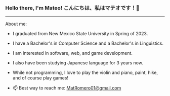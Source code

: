 ### Hello there, I'm Mateo! こんにちは、私はマテオです！👋
----

About me:

- I graduated from New Mexico State University in Spring of 2023.
- I have a Bachelor's in Computer Science and a Bachelor's in Linguistics.
- I am interested in software, web, and game development.
- I also have been studying Japanese language for 3 years now.
- While not programming, I love to play the violin and piano, paint, hike, and of course play games!

- 📫 Best way to reach me: MatRomero01@gmail.com
